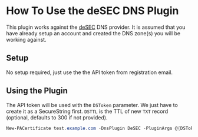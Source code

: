 # How To Use the deSEC DNS Plugin

This plugin works against the [deSEC](https://desec.io/#!/en/product/dnshosting) DNS provider. It is assumed that you have already setup an account and created the DNS zone(s) you will be working against.

## Setup

No setup required, just use the the API token from registration email.

## Using the Plugin

The API token will be used with the `DSToken` parameter. We just have to create it as a SecureString first.
`DSTTL` is the TTL of new `TXT` record (optional, defaults to 300 if not provided).

```powershell
New-PACertificate test.example.com -DnsPlugin DeSEC -PluginArgs @{DSToken=(Get-Credential); DSTTL=3600}
```
